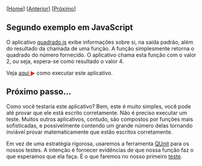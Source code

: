 \[[Home](https://github.com/kyriosdata/js)\] \[[Anterior](../primeiro)\] \[[Próximo](../teste)\]

## Segundo exemplo em JavaScript
O aplicativo [quadrado.js](quadrado.js) exibe informações sobre si, na saída padrão, 
além do resultado da chamada de uma função. A função simplesmente retorna o quadrado do número fornecido. 
O aplicativo chama esta função com o valor 2, ou seja, espera-se como resultado o valor 4.

Veja <a href="https://asciinema.org/a/161533"> aqui <img src="../../../images/asciinema.svg" width="12" align="center"></a> como executar este 
aplicativo. 

## Próximo passo...
Como você testaria este aplicativo? Bem, este é muito simples, 
você pode até provar que ele está escrito corretamente. Não é preciso
executar um teste. Muitos outros aplicativos, contudo, são compostos por funções mais sofisticadas, e possivelmente contendo um grande número delas tornando inviável provar matematicamente que estão escritos corretamente.

Em vez de uma estratégia rigorosa, usaremos a ferramenta [QUnit](https://qunitjs.com/) para os nossos
testes. A intenção é fornecer evidências de que nossa função faz o que esperamos que ela faça. É o que faremos no nosso primeiro [teste](../teste).


